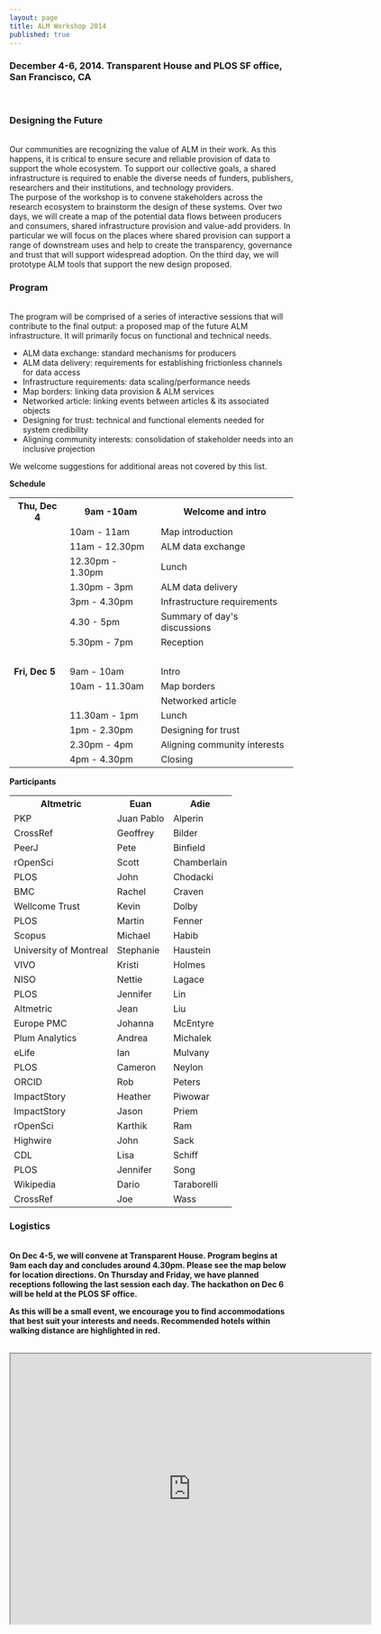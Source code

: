 ```yaml
---
layout: page
title: ALM Workshop 2014
published: true
---
```


<h3><strong>December 4-6, 2014. Transparent House and PLOS SF office, San Francisco, CA</strong></h3>
&nbsp;

<h3><strong>Designing the Future</strong></h3>
<br>
Our communities are recognizing the value of ALM in their work. As this happens, it is critical to ensure secure and reliable provision of data to support the whole ecosystem. To support our collective goals, a shared infrastructure is required to enable the diverse needs of funders, publishers, researchers and their institutions, and technology providers.
<br>
The purpose of the workshop is to convene stakeholders across the research ecosystem to brainstorm the design of these systems. Over two days, we will create a map of the potential data flows between producers and consumers, shared infrastructure provision and value-add providers. In particular we will focus on the places where shared provision can support a range of downstream uses and help to create the transparency, governance and trust that will support widespread adoption.  On the third day, we will prototype ALM tools that support the new design proposed. 

<h3><strong>Program</strong></h3>
<br>
The program will be comprised of a series of interactive sessions that will contribute to the final output: a proposed map of the future ALM infrastructure.  It will primarily focus on functional and technical needs. 
<br>
<ul>
	<li>ALM data exchange: standard mechanisms for producers</li>
	<li>ALM data delivery: requirements for establishing frictionless channels for data access</li>
	<li>Infrastructure requirements: data scaling/performance needs</li>
	<li>Map borders: linking data provision & ALM services</li>
	<li>Networked article: linking events between articles & its associated objects</li>
	<li>Designing for trust: technical and functional elements needed for system credibility</li>
	<li>Aligning community interests: consolidation of stakeholder needs into an inclusive projection</li>
</ul>
We welcome suggestions for additional areas not covered by this list.

<strong>Schedule</strong>
<table>
<tr><th><strong>Thu, Dec 4</th><strong><th>9am -10am</th><th>Welcome and intro</th></tr>
 <tr><td>&nbsp;</td><td>10am - 11am</td><td>Map introduction</td></tr>
 <tr><td>&nbsp;</td><td>11am - 12.30pm</td><td>ALM data exchange</td></tr>
 <tr><td>&nbsp;</td><td>12.30pm - 1.30pm</td><td>Lunch</td></tr>
 <tr><td>&nbsp;</td><td>1.30pm - 3pm</td><td>ALM data delivery</td></tr>
 <tr><td>&nbsp;</td><td>3pm - 4.30pm</td><td>Infrastructure requirements</td></tr>
 <tr><td>&nbsp;</td><td>4.30 - 5pm</td><td>Summary of day's discussions</td></tr>
 <tr><td>&nbsp;</td><td>5.30pm - 7pm</td><td>Reception</td></tr>
 <tr><td>&nbsp;</td><td>&nbsp;</td><td>&nbsp;</td></tr>
 <tr><td><strong>Fri, Dec 5</td><strong><td>9am - 10am</td><td>Intro</td></tr>
 <tr><td>&nbsp;</td><td>10am - 11.30am</td><td>Map borders</td></tr>
 <tr><td>&nbsp;</td><td>&nbsp;</td><td>Networked article</td></tr>
 <tr><td>&nbsp;</td><td>11.30am - 1pm</td><td>Lunch</td></tr>
 <tr><td>&nbsp;</td><td>1pm - 2.30pm</td><td>Designing for trust</td></tr>
 <tr><td>&nbsp;</td><td>2.30pm - 4pm</td><td>Aligning community interests</td></tr>
 <tr><td>&nbsp;</td><td>4pm - 4.30pm</td><td>Closing</td></tr>
</table>

<strong>Participants</strong>
<table>
<tr><th>Altmetric</th><th>Euan </th><th>Adie</th></tr>
 <tr><td>PKP</td><td>Juan Pablo </td><td>Alperin</td></tr>
 <tr><td>CrossRef</td><td>Geoffrey </td><td>Bilder</td></tr>
 <tr><td>PeerJ</td><td>Pete </td><td>Binfield</td></tr>
 <tr><td>rOpenSci</td><td>Scott </td><td>Chamberlain</td></tr>
 <tr><td>PLOS</td><td>John </td><td>Chodacki</td></tr>
 <tr><td>BMC</td><td>Rachel </td><td>Craven</td></tr>
 <tr><td>Wellcome Trust</td><td>Kevin </td><td>Dolby</td></tr>
 <tr><td>PLOS</td><td>Martin </td><td>Fenner</td></tr>
 <tr><td>Scopus</td><td>Michael</td><td>Habib</td></tr>
 <tr><td>University of Montreal</td><td>Stephanie </td><td>Haustein</td></tr>
 <tr><td>VIVO</td><td>Kristi </td><td>Holmes</td></tr>
 <tr><td>NISO</td><td>Nettie </td><td>Lagace</td></tr>
 <tr><td>PLOS</td><td>Jennifer </td><td>Lin</td></tr>
 <tr><td>Altmetric</td><td>Jean</td><td>Liu</td></tr>
 <tr><td>Europe PMC</td><td>Johanna</td><td>McEntyre</td></tr>
 <tr><td>Plum Analytics</td><td>Andrea </td><td>Michalek</td></tr>
 <tr><td>eLife</td><td>Ian </td><td>Mulvany</td></tr>
 <tr><td>PLOS</td><td>Cameron </td><td>Neylon</td></tr>
 <tr><td>ORCID</td><td>Rob </td><td>Peters</td></tr>
 <tr><td>ImpactStory</td><td>Heather </td><td>Piwowar</td></tr>
 <tr><td>ImpactStory</td><td>Jason </td><td>Priem</td></tr>
 <tr><td>rOpenSci</td><td>Karthik </td><td>Ram</td></tr>
 <tr><td>Highwire</td><td>John </td><td>Sack</td></tr>
 <tr><td>CDL</td><td>Lisa </td><td>Schiff</td></tr>
 <tr><td>PLOS</td><td>Jennifer </td><td>Song</td></tr>
 <tr><td>Wikipedia</td><td>Dario </td><td>Taraborelli</td></tr>
 <tr><td>CrossRef</td><td>Joe </td><td>Wass</td></tr>
</table>


<h3><strong>Logistics</strong></h3>
<br>
On Dec 4-5, we will convene at Transparent House. Program begins at 9am each day and concludes around 4.30pm.  Please see the map below for location directions.  On Thursday and Friday, we have planned receptions following the last session each day.  The hackathon on Dec 6 will be held at the PLOS SF office.  

As this will be a small event, we encourage you to find accommodations that best suit your interests and needs.  Recommended hotels within walking distance are highlighted in red.  
<br>
<iframe src="https://mapsengine.google.com/map/embed?mid=z4u5E7Sfv-88.k8ycbxA9qb-w" width="640" height="480"></iframe>